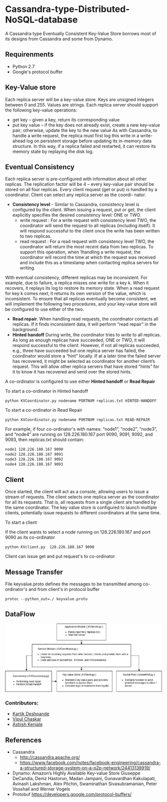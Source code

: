 # Cassandra-type-Distributed-NoSQL-database
A Cassandra type Eventually Consistent Key-Value Store 
borrows most of its designs from Cassandra and some from Dynamo.

## Requirenments

- Python 2.7
- Google's protocol buffer

## Key-Value store

Each replica server will be a key-value store. Keys are unsigned integers between 0 and 255. Values are strings.
Each replica server should support the following key-value operations:
- get key – given a key, return its corresponding value
- put key value – if the key does not already exist, create a new key-value pair; otherwise, update the key to
the new value
As with Cassandra, to handle a write request, the replica must first log this write in a write-ahead log on
persistent storage before updating its in-memory data structure. In this way, if a replica failed and restarted, it can
restore its memory state by replaying the disk log.

## Eventual Consistency

Each replica server is pre-configured with information
about all other replicas. The replication factor will be 4 – every key-value pair should be stored on all four replicas.
Every client request (get or put) is handled by a coordinator. Client can select any replica server as the coordi-
nator. 

- **Consistency level** - Similar to Cassandra, consistency level is configured by the client. When issuing a request,
put or get, the client explicitly specifies the desired consistency level: ONE or TWO. 
  - write request : For a write request with consistency level TWO, the coordinator will send the request to all replicas (including itself). 
It will respond successful to the client once the write has been written to two replicas. 
  - read request : For a read request with consistency level TWO, the coordinator will return the most recent data from two replicas. 
To support this operation, when 1handling a write request, the coordinator will record
the time at which the request was received and include this
as a timestamp when contacting replica servers for writing.

With eventual consistency, different replicas may be inconsistent. For example, due to failure, a replica misses
one write for a key k. When it recovers, it replays its log to restore its memory state. When a read request for key
k comes next, it returns its own version of the value, which is inconsistent. To ensure that all replicas eventually
become consistent, we will implement the following two procedures, and your key-value store will be configured
to use either of the two.

  - **Read repair**. When handling read requests, the coordinator contacts all replicas. If it finds inconsistent data, it will
perform “read repair” in the background.
  - **Hinted handoff** During write, the coordinator tries to write to all replicas. As long as enough replicas have
succeeded, ONE or TWO, it will respond successful to the client. However, if not all replicas succeeded, e.g., three
have succeeded but one replica server has failed, the coordinator would store a “hint” locally. If at a later time the
failed server has recovered, it might be selected as coordinator for another client’s request. This will allow other
replica servers that have stored “hints” for it to know it has recovered and send over the stored hints.

A co-ordinator is configured to use either **Hinted handoff** or **Read Repair**

To start a co-ordinator in Hinted handoff

```
python KVCoordinator.py nodename PORTNUM replicas.txt HINTED-HANDOFF

```
To start a co-ordinator in Read Repair 

```
python KVCoordinator.py nodename PORTNUM replicas.txt READ-REPAIR

```


For example, if four co-ordinator's with names: “node1”, “node2”, “node3”, and “node4” are running on
128.226.180.167 port 9090, 9091, 9092, and 9093, then replicas.txt should contain:

```
node1 128.226.180.167 9090
node2 128.226.180.167 9091
node3 128.226.180.167 9092
node4 128.226.180.167 9093
```


## Client
Once started,
the client will act as a console, allowing users to issue a stream of requests. The client selects one replica server
as the coordinator for all its requests. That is, all requests from a single client are handled by the same coordinator.
The key value store is configured to launch multiple clients, potentially issue requests to different coordinators at the same time.


To start a client 

If the client wants to select a node running on 128.226.180.167 and port 9090 as its co-ordinator 

```
python KVclient.py  128.226.180.167 9090

```

Client can issue get and put request's to co-ordinator

## Message Transfer 

File keyvalue.proto defines the messages to be transmitted among co-ordinator's and from client's in protocol buffer

```
protoc --python_out=./ keyvalue.proto
```

## DataFlow

![alt text](https://github.com/deshpandekartik/Cassandra-type-Distributed-NoSQL-database/blob/master/controlflow.png)

### Contributors:
- [Kartik Deshpande](https://www.linkedin.com/in/kartik-deshpande/)
- [Vipul Chaskar](https://www.linkedin.com/in/vipul-chaskar-50808757/)
- [Ashish Kenjale](https://www.linkedin.com/in/ashish-kenjale/)


## References
- Cassandra 
  - http://cassandra.apache.org/ 
  - https://www.facebook.com/notes/facebook-engineering/cassandra-a-structured-storage-system-on-a-p2p-network/24413138919/
- Dynamo: Amazon’s Highly Available Key-value Store Giuseppe DeCandia, Deniz Hastorun, Madan Jampani, Gunavardhan Kakulapati, Avinash Lakshman, Alex Pilchin, Swaminathan Sivasubramanian, Peter Vosshall and Werner Vogels
- Protobuf https://developers.google.com/protocol-buffers/

